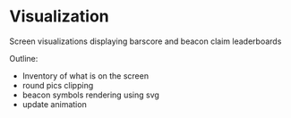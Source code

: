 Visualization
=============

Screen visualizations displaying barscore and beacon claim leaderboards

Outline:

- Inventory of what is on the screen
- round pics clipping
- beacon symbols rendering using svg
- update animation
